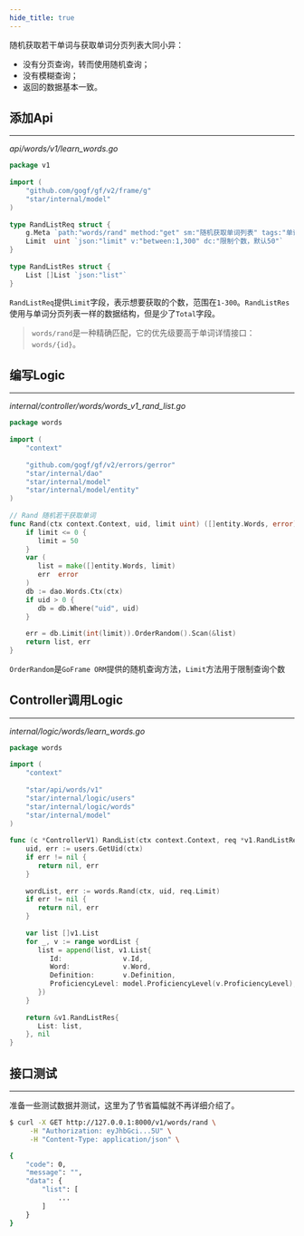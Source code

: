 ```yaml
---
hide_title: true
---
```

随机获取若干单词与获取单词分页列表大同小异：
- 没有分页查询，转而使用随机查询；
- 没有模糊查询；
- 返回的数据基本一致。
## 添加Api
---
*api/words/v1/learn_words.go*
```go
package v1  
  
import (  
    "github.com/gogf/gf/v2/frame/g"  
    "star/internal/model"
)  
  
type RandListReq struct {  
    g.Meta `path:"words/rand" method:"get" sm:"随机获取单词列表" tags:"单词"`  
    Limit  uint `json:"limit" v:"between:1,300" dc:"限制个数，默认50"`  
}  
  
type RandListRes struct {  
    List []List `json:"list"`  
}
```

`RandListReq`提供`Limit`字段，表示想要获取的个数，范围在`1-300`。`RandListRes`使用与单词分页列表一样的数据结构，但是少了`Total`字段。

> `words/rand`是一种精确匹配，它的优先级要高于单词详情接口：`words/{id}`。

## 编写Logic
---
*internal/controller/words/words_v1_rand_list.go*
```go
package words  
  
import (  
    "context"  
  
    "github.com/gogf/gf/v2/errors/gerror"
    "star/internal/dao"
    "star/internal/model"
    "star/internal/model/entity"
)  
  
// Rand 随机若干获取单词  
func Rand(ctx context.Context, uid, limit uint) ([]entity.Words, error) {  
    if limit <= 0 {  
       limit = 50  
    }  
    var (  
       list = make([]entity.Words, limit)  
       err  error  
    )  
    db := dao.Words.Ctx(ctx)  
    if uid > 0 {  
       db = db.Where("uid", uid)  
    }  
  
    err = db.Limit(int(limit)).OrderRandom().Scan(&list)  
    return list, err  
}
```

`OrderRandom`是`GoFrame ORM`提供的随机查询方法，`Limit`方法用于限制查询个数

## Controller调用Logic
---
*internal/logic/words/learn_words.go*
```go
package words  
  
import (  
    "context"  
  
    "star/api/words/v1"
    "star/internal/logic/users"
    "star/internal/logic/words"
    "star/internal/model"
)  
  
func (c *ControllerV1) RandList(ctx context.Context, req *v1.RandListReq) (res *v1.RandListRes, err error) {  
    uid, err := users.GetUid(ctx)  
    if err != nil {  
       return nil, err  
    }  
  
    wordList, err := words.Rand(ctx, uid, req.Limit)  
    if err != nil {  
       return nil, err  
    }  
  
    var list []v1.List  
    for _, v := range wordList {  
       list = append(list, v1.List{  
          Id:               v.Id,  
          Word:             v.Word,  
          Definition:       v.Definition,  
          ProficiencyLevel: model.ProficiencyLevel(v.ProficiencyLevel),  
       })  
    }  
  
    return &v1.RandListRes{  
       List: list,  
    }, nil  
}
```

## 接口测试
---
准备一些测试数据并测试，这里为了节省篇幅就不再详细介绍了。
```bash
$ curl -X GET http://127.0.0.1:8000/v1/words/rand \
     -H "Authorization: eyJhbGci...5U" \
     -H "Content-Type: application/json" \

{
    "code": 0,
    "message": "",
    "data": {
        "list": [
            ...
        ]
    }
}
```